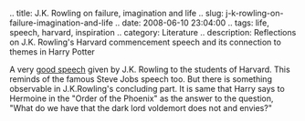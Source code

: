 .. title: J.K. Rowling on failure, imagination and life
.. slug: j-k-rowling-on-failure-imagination-and-life
.. date: 2008-06-10 23:04:00
.. tags: life, speech, harvard, inspiration
.. category: Literature
.. description: Reflections on J.K. Rowling's Harvard commencement speech and its connection to themes in Harry Potter

A very [good speech](http://www.news.harvard.edu/gazette/2008/06.05/99-rowlingspeech.html) given by J.K. Rowling to the students of Harvard. This reminds of the famous Steve Jobs speech too. But there is something observable in J.K.Rowling's concluding part. It is same that Harry says to Hermoine in the "Order of the Phoenix" as the answer to the question, "What do we have that the dark lord voldemort does not and envies?"
